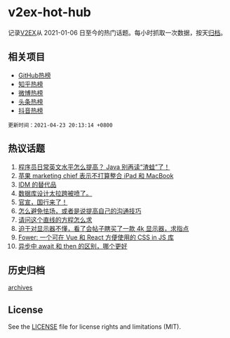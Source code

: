 # v2ex-hot-hub

 记录[V2EX](https://www.v2ex.com/)从 2021-01-06 日至今的热门话题。每小时抓取一次数据，按天[归档](archives)。
 
 ## 相关项目

- [GitHub热榜](https://github.com/lonnyzhang423/github-hot-hub)
- [知乎热榜](https://github.com/lonnyzhang423/zhihu-hot-hub)
- [微博热榜](https://github.com/lonnyzhang423/weibo-hot-hub)
- [头条热榜](https://github.com/lonnyzhang423/toutiao-hot-hub)
- [抖音热榜](https://github.com/lonnyzhang423/douyin-hot-hub)


 `更新时间：2021-04-23 20:13:14 +0800`

## 热议话题

1. [程序员日常英文水平怎么提高？ Java 别再读“渣蛙”了！](https://www.v2ex.com/t/772621)
1. [苹果 marketing chief 表示不打算整合 iPad 和 MacBook](https://www.v2ex.com/t/772612)
1. [IDM 的替代品](https://www.v2ex.com/t/772562)
1. [数据库设计太拉跨被喷了。](https://www.v2ex.com/t/772712)
1. [官宣，国行来了！](https://www.v2ex.com/t/772651)
1. [怎么避免怯场，或者是说提高自己的沟通技巧](https://www.v2ex.com/t/772652)
1. [请问这个直线的方程怎么求](https://www.v2ex.com/t/772618)
1. [迫于对显示器不懂，看了会帖子瞎买了一款 4k 显示器，求指点](https://www.v2ex.com/t/772601)
1. [Fower: 一个可在 Vue 和 React 方便使用的 CSS in JS 库](https://www.v2ex.com/t/772656)
1. [异步中 await 和 then 的区别，哪个更好](https://www.v2ex.com/t/772610)

## 历史归档

[archives](archives)

## License

See the [LICENSE](LICENSE) file for license rights and limitations (MIT).
